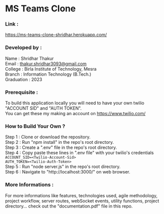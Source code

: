 # MS Teams Clone

### Link : 

https://ms-teams-clone-shridhar.herokuapp.com/

### Developed by :

Name : Shridhar Thakur<br />
Email : thakur.shridhar3093@gmail.com <br />College : Birla Institute of Technology, Mesra <br />Branch : Information Technology (B.Tech.)<br />Graduation : 2023<br />

### Prerequisite : 

To build this application locally you will need to have your own twilio "ACCOUNT SID" and "AUTH TOKEN".<br />You can get these my making an account on https://www.twilio.com/

### How to Build Your Own ?

Step 1 : Clone or download the repository.<br />Step 2 : Run "npm install" in the repo's root directory.<br />Step 3 : Create a ".env" file in the repo's root directory.<br />Step 4 : Copy paste these lines in ".env file" with your twilio's credentials<br />`ACCOUNT_SID=<Twilio-Account-Sid>`<br />
`AUTH_TOKEN=<Twilio-Auth-Token>`<br />Step 5 : Run "node server.js" in the repo's root directory. <br />Step 6 : Navigate to "http://localhost:3000/" on web browser.

### More Informations :

For more informations like features, technologies used, agile methodology, project workflow, server routes, webSocket events, utility functions, project directory... check out the "documentation.pdf" file in this repo.